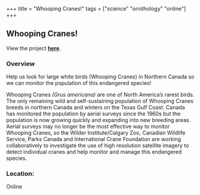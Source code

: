 +++
title = "Whooping Cranes!"
tags = ["science" "ornithology" "online"]
+++

## Whooping Cranes!

View the project [**here**](https://www.zooniverse.org/projects/whcr-cr/whooping-cranes).

### Overview

Help us look for large white birds (Whooping Cranes) in Northern Canada so we can monitor the population of this endangered species!

Whooping Cranes *(Grus americana)* are one of North America’s rarest birds. The only remaining wild and self-sustaining population of Whooping Cranes breeds in northern Canada and winters on the Texas Gulf Coast. Canada has monitored the population by aerial surveys since the 1960s but the population is now growing quickly and expanding into new breeding areas. Aerial surveys may no longer be the most effective way to monitor Whooping Cranes, so the Wilder Institute/Calgary Zoo, Canadian Wildlife Service, Parks Canada and International Crane Foundation are working collaboratively to investigate the use of high resolution satellite imagery to detect individual cranes and help monitor and manage this endangered species.

### Location:
Online
